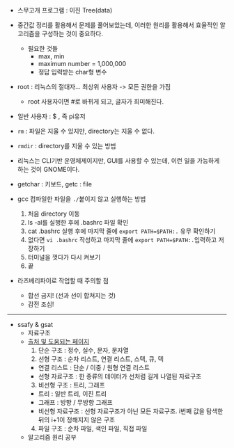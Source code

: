 - 스무고개 프로그램 : 이진 Tree(data)
- 중간값 정리를 활용해서 문제를 풀어보았는데, 이러한 원리를 활용해서 효율적인 알고리즘을 구성하는 것이 중요하다.
  - 필요한 것들
    - max, min
    - maximum number = 1,000,000
    - 정답 입력받는 char형 변수


- root : 리눅스의 절대자... 최상위 사용자 -> 모든 권한을 가짐
  - root 사용자이면 #로 바뀌게 되고, 글자가 희미해진다.
- 일반 사용자 : $ , 즉 pi유저
- ```rm``` : 파일은 지울 수 있지만, directory는 지울 수 없다.
- ```rmdir``` : directory를 지울 수 있는 방법

- 리눅스는 CLI기반 운영체제이지만, GUI를 사용할 수 있는데, 이런 일을 가능하게 하는 것이 GNOME이다.
- getchar : 키보드, getc : file

- gcc 컴파일한 파일을 ```./```붙이지 않고 실행하는 방법
  1. 처음 directory 이동
  2. ls -al를 실행한 후에 .bashrc 파일 확인
  3. cat .bashrc 실행 후에 마지막 줄에 ```export PATH=$PATH:.``` 유무 확인하기
  4. 없다면 ```vi .bashrc``` 작성하고 마지막 줄에 ```export PATH=$PATH:.```입력하고 저장하기
  5. 터미널을 껏다가 다시 켜보기
  6. 끝

- 라즈베리파이로 작업할 때 주의할 점
  - 합선 금지! (선과 선이 합쳐지는 것)
  - 감전 조심!

---------------------------------------------------------------------------------------------------------------------
- ssafy & gsat
  - 자료구조
  - [출처 및 도움되는 페이지](https://blog.yena.io/studynote/2018/11/14/Algorithm-Basic.html)
    1. 단순 구조 : 정수, 실수, 문자, 문자열
    2. 선형 구조 : 순차 리스트, 연결 리스트, 스택, 큐, 덱
      - 연결 리스트 : 단순 / 이중 / 원형 연결 리스트
      - 선형 자료구조 : 한 종류의 데이터가 선처럼 길게 나열된 자료구조
    3. 비선형 구조 : 트리, 그래프
      - 트리 : 일반 트리, 이진 트리
      - 그래프 : 방향 / 무방향 그래프
      - 비선형 자료구조 : 선형 자료구조가 아닌 모든 자료구조. i번째 값을 탐색한 뒤의 i+1이 정해지지 않은 구조 
    4. 파일 구조 : 순차 파일, 색인 파일, 직접 파일
  - 알고리즘 원리 공부
